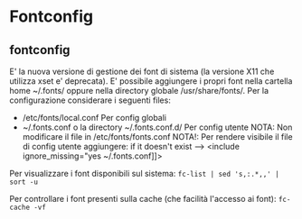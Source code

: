 
#  Fontconfig



## fontconfig 

E' la nuova versione di gestione dei font di sistema (la versione X11 che utilizza xset e' deprecata).
E' possibile aggiungere i propri font nella cartella home ~/.fonts/ oppure nella directory globale /usr/share/fonts/.
Per la configurazione considerare i seguenti files:
*   /etc/fonts/local.conf                           Per config globali
*   ~/.fonts.conf o la directory ~/.fonts.conf.d/   Per config utente
NOTA: Non modificare il file in /etc/fonts/fonts.conf
NOTA!: Per rendere visibile il file di config utente aggiungere:
if it doesn't exist
-->
<include ignore_missing="yes
~/.fonts.conf</include>]]>


Per visualizzare i font disponibili sul sistema:
`fc-list | sed 's,:.*,,' | sort -u`

Per controllare i font presenti sulla cache (che facilità l'accesso ai font):
`fc-cache -vf`






